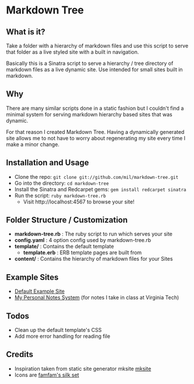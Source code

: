 Markdown Tree
=============

What is it?
-----------
Take a folder with a hierarchy of markdown files and use this script to serve that folder as a live styled site with a built in navigation.

Basically this is a Sinatra script to serve a hierarchy / tree directory of markdown files as a live dynamic site. Use intended for small sites built in markdown.


Why
---
There are many similar scripts done in a static fashion but I couldn't find a minimal system for serving markdown hierarchy based sites that was dynamic.

For that reason I created Markdown Tree. Having a dynamically generated site allows me to not have to worry about regenerating my site every time I make a minor change.

Installation and Usage
-----
- Clone the repo: ```git clone git://github.com/mil/markdown-tree.git```
- Go into the directory: ```cd markdown-tree```
- Install the Sinatra and Redcarpet gems: ```gem install redcarpet sinatra```
- Run the script: ```ruby markdown-tree.rb```
	* Visit http://localhost:4567 to browse your site!

Folder Structure / Customization
--------------------------------
- **markdown-tree.rb** : The ruby script to run which serves your site
- **config.yaml** : 4 option config used by markdown-tree.rb
- **template/** : Contains the default template
	* **template.erb** : ERB template pages are built from
- **content/** : Contains the hierarchy of markdown files for your Sites

Example Sites
-------------
- [Default Example Site](http://markdown-tree.bladdo.net/)
- [My Personal Notes System](http://notes.bladdo.net) (for notes I take in class at Virginia Tech)

Todos
--------------------------------
- Clean up the default template's CSS 
- Add more error handling for reading file

Credits
-------
- Inspiration taken from static site generator mksite [mksite](http://zziplib.sourceforge.net/mksite/)
- Icons are [famfam's silk set](http://www.famfamfam.com/lab/icons/silk/)
